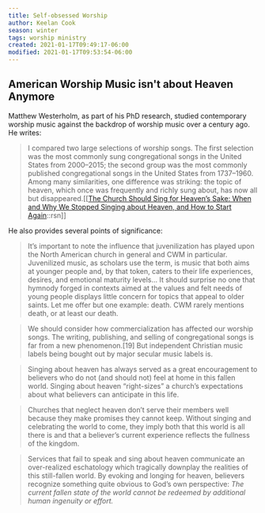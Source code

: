 ```yaml
---
title: Self-obsessed Worship
author: Keelan Cook
season: winter
tags: worship ministry
created: 2021-01-17T09:49:17-06:00
modified: 2021-01-17T09:53:54-06:00
---
```



 ## American Worship Music isn't about Heaven Anymore
 Matthew Westerholm, as part of his PhD research, studied contemporary worship music against the backdrop of worship music over a century ago. He writes:

 >I compared two large selections of worship songs. The first selection was the most commonly sung congregational songs in the United States from 2000–2015; the second group was the most commonly published congregational songs in the United States from 1737–1960. Among many similarities, one difference was striking: the topic of heaven, which once was frequently and richly sung about, has now all but disappeared.[[[The Church Should Sing for Heaven’s Sake: When and Why We Stopped Singing about Heaven, and How to Start Again](https://www.9marks.org/article/the-church-should-sing-for-heavens-sake-when-and-why-we-stopped-singing-about-heaven-and-how-to-start-again/#annotations:O6lqWESaEeuY-s9JavAGHA)::rsn]]

 He also provides several points of significance:

 > It’s important to note the influence that juvenilization has played upon the North American church in general and CWM in particular. Juvenilized music, as scholars use the term, is music that both aims at younger people and, by that token, caters to their life experiences, desires, and emotional maturity levels... It should surprise no one that hymnody forged in contexts aimed at the values and felt needs of young people displays little concern for topics that appeal to older saints. Let me offer but one example: death. CWM rarely mentions death, or at least our death.

 >We should consider how commercialization has affected our worship songs. The writing, publishing, and selling of congregational songs is far from a new phenomenon.[19] But independent Christian music labels being bought out by major secular music labels is.

>Singing about heaven has always served as a great encouragement to believers who do not (and should not) feel at home in this fallen world. Singing about heaven “right-sizes” a church’s expectations about what believers can anticipate in this life.

>Churches that neglect heaven don’t serve their members well because they make promises they cannot keep. Without singing and celebrating the world to come, they imply both that this world is all there is and that a believer’s current experience reflects the fullness of the kingdom.

>Services that fail to speak and sing about heaven communicate an over-realized eschatology which tragically downplay the realities of this still-fallen world. By evoking and longing for heaven, believers recognize something quite obvious to God’s own perspective: *The current fallen state of the world cannot be redeemed by additional human ingenuity or effort.*



